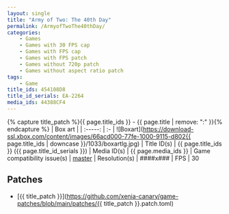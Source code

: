 ```yaml
---
layout: single
title: "Army of Two: The 40th Day"
permalink: /ArmyofTwoThe40thDay/
categories:
    - Games
    - Games with 30 FPS cap
    - Games with FPS cap
    - Games with FPS patch
    - Games without 720p patch
    - Games without aspect ratio patch
tags:
    - Game
title_ids: 454108D8
title_id_serials: EA-2264
media_ids: 44388CF4
---
```

{% capture title_patch %}{{ page.title_ids }} - {{ page.title | remove: ":" }}{% endcapture %}
| Box art                     |
| :-----:                     | :-
| ![Boxart](https://download-ssl.xbox.com/content/images/66acd000-77fe-1000-9115-d802{{ page.title_ids | downcase }}/1033/boxartlg.jpg)
| Title ID(s)                 | {{ page.title_ids }} ({{ page.title_id_serials }})
| Media ID(s)                 | {{ page.media_ids }}
| Game compatibility issue(s) | [master](https://github.com/xenia-project/game-compatibility/issues/281)
| Resolution(s)               | ####x###
| FPS                         | 30

## Patches
* [{{ title_patch }}](https://github.com/xenia-canary/game-patches/blob/main/patches/{{ title_patch }}.patch.toml)
